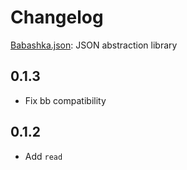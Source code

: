 # Changelog

[Babashka.json](https://github.com/babashka/json): JSON abstraction library

## 0.1.3

- Fix bb compatibility

## 0.1.2

- Add `read`
